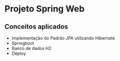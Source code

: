 # Projeto Spring Web

## Conceitos aplicados
- Implementação do Padrão JPA utilizando Hibernate 
- Springboot
- Banco de dados H2
- Deploy